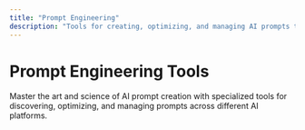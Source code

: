 ```yaml
---
title: "Prompt Engineering"
description: "Tools for creating, optimizing, and managing AI prompts to maximize effectiveness and results."
---
```


# Prompt Engineering Tools

Master the art and science of AI prompt creation with specialized tools for discovering, optimizing, and managing prompts across different AI platforms.